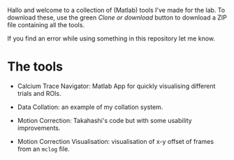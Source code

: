 Hallo and welcome to a collection of (Matlab) tools I've made for the lab. To download these, use the green *Clone or download* button to download a ZIP file containing all the tools.

If you find an error while using something in this repository let me know.

# The tools

- Calcium Trace Navigator: Matlab App for quickly visualising different trials and ROIs.

- Data Collation: an example of my collation system.

- Motion Correction: Takahashi's code but with some usability improvements.

- Motion Correction Visualisation: visualisation of x-y offset of frames from an `mclog` file. 
